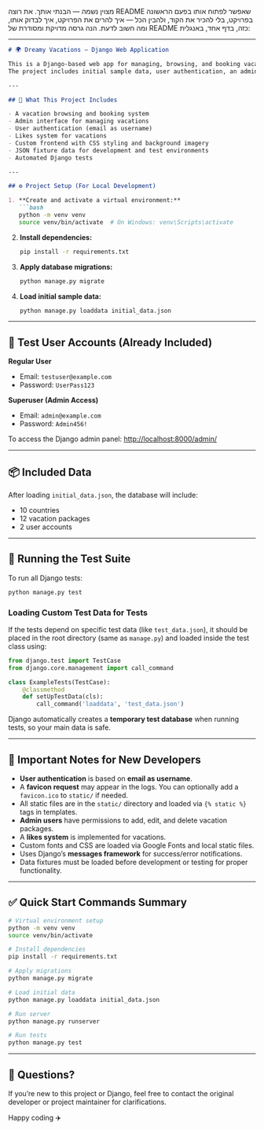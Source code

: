 מצוין נשמה — הבנתי אותך. את רוצה README שאפשר לפתוח אותו בפעם הראשונה בפרויקט, בלי להכיר את הקוד, ולהבין הכל — איך להרים את הפרויקט, איך לבדוק אותו, ומה חשוב לדעת.
הנה גרסה מדויקת ומסודרת של README כזה, בדף אחד, באנגלית:

---

````markdown
# 🌍 Dreamy Vacations — Django Web Application

This is a Django-based web app for managing, browsing, and booking vacation packages.  
The project includes initial sample data, user authentication, an admin panel, and a test suite.

---

## 📖 What This Project Includes

- A vacation browsing and booking system
- Admin interface for managing vacations
- User authentication (email as username)
- Likes system for vacations
- Custom frontend with CSS styling and background imagery
- JSON fixture data for development and test environments
- Automated Django tests

---

## ⚙️ Project Setup (For Local Development)

1. **Create and activate a virtual environment:**
   ```bash
   python -m venv venv
   source venv/bin/activate  # On Windows: venv\Scripts\activate
````

2. **Install dependencies:**

   ```bash
   pip install -r requirements.txt
   ```

3. **Apply database migrations:**

   ```bash
   python manage.py migrate
   ```

4. **Load initial sample data:**

   ```bash
   python manage.py loaddata initial_data.json
   ```

---

## 👥 Test User Accounts (Already Included)

**Regular User**

* Email: `testuser@example.com`
* Password: `UserPass123`

**Superuser (Admin Access)**

* Email: `admin@example.com`
* Password: `Admin456!`

To access the Django admin panel:
[http://localhost:8000/admin/](http://localhost:8000/admin/)

---

## 📦 Included Data

After loading `initial_data.json`, the database will include:

* 10 countries
* 12 vacation packages
* 2 user accounts

---

## 🧪 Running the Test Suite

To run all Django tests:

```bash
python manage.py test
```

### Loading Custom Test Data for Tests

If the tests depend on specific test data (like `test_data.json`), it should be placed in the root directory (same as `manage.py`) and loaded inside the test class using:

```python
from django.test import TestCase
from django.core.management import call_command

class ExampleTests(TestCase):
    @classmethod
    def setUpTestData(cls):
        call_command('loaddata', 'test_data.json')
```

Django automatically creates a **temporary test database** when running tests, so your main data is safe.

---

## 📌 Important Notes for New Developers

* **User authentication** is based on **email as username**.
* A **favicon request** may appear in the logs. You can optionally add a `favicon.ico` to `static/` if needed.
* All static files are in the `static/` directory and loaded via `{% static %}` tags in templates.
* **Admin users** have permissions to add, edit, and delete vacation packages.
* A **likes system** is implemented for vacations.
* Custom fonts and CSS are loaded via Google Fonts and local static files.
* Uses Django’s **messages framework** for success/error notifications.
* Data fixtures must be loaded before development or testing for proper functionality.

---

## ✅ Quick Start Commands Summary

```bash
# Virtual environment setup
python -m venv venv
source venv/bin/activate

# Install dependencies
pip install -r requirements.txt

# Apply migrations
python manage.py migrate

# Load initial data
python manage.py loaddata initial_data.json

# Run server
python manage.py runserver

# Run tests
python manage.py test
```

---

## 📩 Questions?

If you’re new to this project or Django, feel free to contact the original developer or project maintainer for clarifications.

Happy coding ✈️
